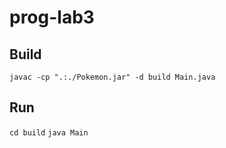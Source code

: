 # prog-lab3

## Build

```javac -cp ".:./Pokemon.jar" -d build Main.java```


## Run

```cd build```
```java Main```
